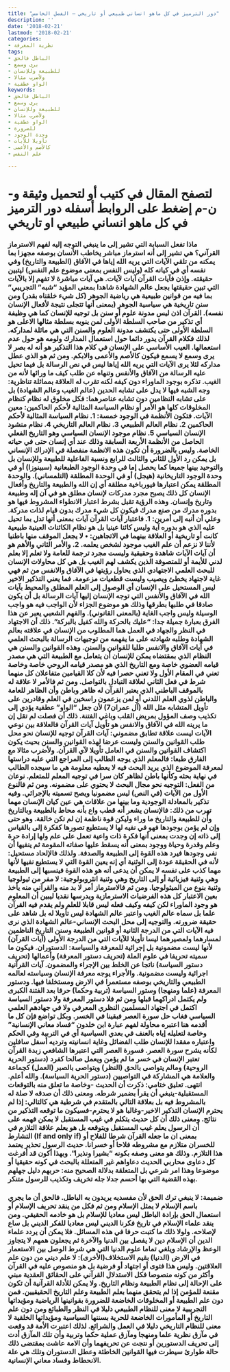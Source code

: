 ```yaml
---
title: "دور الترميز في كل ماهو انساني طبيعي أو تاريخي – الفصل الخامس"
description: ''
date: '2018-02-21'
lastmod: '2018-02-21'
categories:
- نظرية المعرفة
tags:
- الباطل فالحق
- يرى وسمع
- للطبيعة وللإنسان
- ولأضرب مثالا
- الواو عطفية
keywords:
- الباطل فالحق
- يرى وسمع
- للطبيعة وللإنسان
- ولأضرب مثالا
- الواو عطفية
- للضرورة
- وحدة الوجود
- تأويلا للآيات
- كالأصم والأعمى
- علم النفس

---
```

# **لتصفح المقال في كتيب أو لتحميل وثيقة و-ن-م إضغط على الروابط أسفله** **دور الترميز في كل ماهو انساني طبيعي او تاريخي**

### ماذا تفعل السبابة التي تشير إلى ما ينبغي التوجه إليه لفهم الاسترماز القرآني؟ هي تشير إلى أنه استرماز مباشر يخاطب الأنسان بوصفه مجهزا بما يمكنه من تلقي الآيات التي يريه الله إياها في الآفاق (الطبيعة والتاريخ) وفي نفسه أي في كيانه كله (وليس النفس بمعنى موضوع علم النفس) ليتبين حقيقته. وإذن فآيات القرآن آيات لآيات. هي آيات مباشرة لا تفهم إلا بالآيات التي تبين حقيقتها بجعل عالم الشهادة شاهدا بمعنى المؤيد “شبه” التجريبي” بما فيه من قوانين طبيعية هي رياضية الجوهر (كل شيء خلقناه بقدر) ومن سنن تاريخية هي سياسية الجوهر (بمعنى أنها تتجلى نتيجة لأفعال الإنسان نفسه). القرآن اذن ليس مدونة علوم أو سنن بل توجيه للإنسان كما هي وظيفة أي تذكير من صاحب السلطة الأولى لمن ينوبه بسلطة مثالها الاعلى هو السلطة الأولى حتى يكتشف مدونة العلوم والسنن التي هي ماثلة لمداركه. لذلك فكلام القرآن يدور دائما حول استعمال المدارك ولومه هو حول عدم استعمالها. العيب الأساسي على الإنسان في كلام هذا التذكير هو أنه له بصر لا يرى وسمع لا يسمع فيكون كالأصم والأعمى والابكم. ومن ثم هو الذي عطل مداركه لئلا يرى الآيات التي يريه الله إياها ليس في نص الرسالة بل فيما تحيل عليه الرسالة من الآفاق والأنفس وتنهاه عن طلب كيف ما ورائها لأنه من الغيب. تذكره بوجود الماوراء دون كيفه لكنه تقرب له العلاقة بمماثلة تناظرية: وجه الشبه فيها لا يدل على تشابه الحدين (عالم الغيب وعالم الشهادة) بل على تشابه النظامين دون تشابه عناصرهما: فكل مخلوق له نظام كنظام المخلوقات كلها هو الأمر أو نظام السياسة المثالية لأحكم الحاكمين: معين الآيات. فتكون الأنظمة في الوجود خمسة: 1. نظام السياسة المثالية لأحكم الحاكمين 2. نظام العالم الطبيعي 3. نظام العالم التاريخي 4. نظام منشود الإنسان السياسي 5. نظام موجود الإنسان السياسي وهو التاريخ الفعلي الحاصل من الأنظمة الأربعة السابقة وذلك عند أي إنسان حتى في حياته الخاصة. وليس بالضرورة أن تكون هذه الانظمة منفصلة في الإدراك الإنساني بل يمكن رد الأول للثاني والثالث للرابع ونسبة الفاعلية للطبيعة وللإنسان بل والتوحيد بينها جميعا كما يحصل إما في وحدة الوجود الطبعانية (سبينوزا) أو في وحدة الوجود التاريخانية (هيجل) أو في الوحدة المطلقة (التلمساني). والوحدة المطلقة يمكن اعتبارها فيورباخية مطلقة أي إن الله والطبيعة والتاريخ وأفعال الإنسان كل ذلك يصبح مجرد مدركات لإنسان مطلق هو في آن إله وطبيعة وتاريخ وإنسان. وهذه الرؤية تقبل بشرط اعتبار الانطواء المشروط فيها هو بدوره مدرك من صنع مدرك فيكون كل شيء مدرك بدون قيام لذات مدركة. وعلي أن أنبه إلى أمرين: 1. فاعتبار آيات القرآن آيات بمعنى أنها تدل بما تحيل عليه الذي هو بدوره آية وليس كائنا عينيا بل هو نظام الكائنات العينية طبيعية كانت أو تاريخية أو العلاقة بينهما في الاتجاهين: • لا يجعل الموقف منها باطنيا لأننا لا نزعم أن علم الغيب موجود لشخص يعلمه. 2. والأمر الثاني والأهم هو أن آيات الآيات شاهدة وحقيقية وليست مجرد ترجمة للعامة ولا تعلم إلا بعلم لدني للأيمة أو للمتصوفة الذين يكشف لهم الغيب بل هي كل محاولات الإنسان للبحث العلمي الاجتهادي الذي يحاول رؤيتها في الآفاق والانفس من ثم فهي غاية لاجتهاد يخطئ ويصيب وليست قطعيات مزعومة. فما يعني التذكير الاخير ليس المستحيل على الإنسان أي الوصول إلى العلم المطلق والمحيط بآيات الله في الآفاق والأنفس التي توجه الإنسان إليها آيات الرسالة بل أن يكون صادقا في طلبها بطرقها وذلك هو موضوع الجزاء لأن الواجب فيه هو واجب الوسيلة وليس واجب الغاية (بالمعنى القانوني). والفهم الشعبي يعبر عن هذا الفرق بعبارة جميلة جدا: “عليك بالحركة والله كفيل بالبركة”. ذلك أن الاجتهاد في النظر والجهاد في العمل هما المطلوب من الإنسان في علاقته بعالم الشهادة وطلبه شهادته على ما يفهمه من توجيهات الرسالة بالبحث العلمي في آيات الآفاق والانفس طلبا للقوانين والسنن. وهذه القوانين والسنن هي النظام الذي بمقتضاه يمكن للإنسان أن يتعامل مع الطبيعة التي هي مصدر قيامه العضوي خاصة ومع التاريخ الذي هو مصدر قيامه الروحي خاصة وخاصة تعني في المقام الأول ولا تعني حصرا فيه لأن كلا القيامين متفاعلان كل منهما شرط في فعل الثاني لعلاقة التبادل بالتواصل. ومن ثم فالأمر لا علاقة له بالموقف الباطني الذي يعتبر القرآن له ظاهر وباطن وأن الظاهر للعامة والباطن لذوي العلم اللدني أو لمن يزعمون راسخين في العلم وقادرين على تأويل المتشابه مثل الله (آل عمران7) لأن جعل “الواو” عطفية يؤدي إلى تكذيب وصف المؤول بمريض القلب وباغي الفتنة. ذلك أن فصلت لم تقل إن ما يرينه الله في الآفاق والانفس هو تأويل آيات القرآن فالعلاقة بين نوعي الآيات ليست علاقة تطابق مضموني: آيات القرآن توجيه للإنسان نحو محل طلب القوانين والسنن وليست عرضا لهذه القوانين والسنن بحيث يكون اكتشاف القوانين والسنن في العامل تأويلا لآي القرآن. ولأضرب مثالا مع الفارق طبعا: فالمعلم الذي يوجه الطالب إلى المراجع التي عليه دراستها لمعرفة الموضوع الذي يريد البحث فيه لا يعطيه معلومة هي ما سيجده الطالب في نهاية بحثه وكأنها باطن لظاهر كان سرا في توجيه المعلم للمتعلم. نوعان من الفعل: التوجيه نحو مجال البحث لا يحتوي على مضمونه. ومن ثم فالنوع الأول من الآيات (في النص) ليس مضمونيا ويصح تسميته بالإجرائي. وفيه تذكير بالمعادلة الوجودية وما بينها من علاقات هي عين كيان الإنسان مهما تهرب من ذلك: فالإنسان يشعر أنه قطب واع بأنه محاط بالطبيعة وبالتاريخ وأن للطبيعة والتاريخ ما وراء وليكن قوة ناظمة إن لم تكن خالقة. وهو حتى وإن لم يؤمن بوجودها فهو في نفيه لها لا يستطيع تصورها كفكرة إلى بالقياس إلى ذاته إن وجدت بمعنى أنها فكرة ذات واعية تعمل على علم ولها إرادة حرة وعلم وقدرة وحياة ووجود بمعنى أنه يسقط عليها صفاته المقومة ثم ينفيها أن نفى وجودها فيرد هذه القوة إلى الطبيعة والصدفة. ولذلك فالإلحاد مستحيل: لأنه في الحقيقة عودة إلى الوثنية أي إنه يعين القوة التي لا يستطيع نفيها لأنها مهما كذب على نفسه لا يمكن أن يدعى أنه هو هذه القوة فينسبها إلى الطبيعة وهي وثنية فيزيائية أو إلى التاريخ وهي وثنية انثروبولوجية: لا مفر من ثيولوجيا وثنية بنوع من الميثولوجيا. ومن ثم فالاسترماز أمر لا بد منه والقرآني منه يأخذ بعين الاعتبار كل هذه الفرضيات الاسترمازية ويدرسها نقديا ليبين أن المعلوم هو وجود الماوراء لكن كيفه وكيف فعله ليس قابلا للعلم ولم يقدم فيه القرآن علما بل سماه عالم الغيب واعتبر عالم الشهادة ليس تأويلا له بل شاهد على حقيقة ضرورته. والتوجيه إلى محل البحث الإنساني-عالم الشهادة الذي نرى فيه الآيات التي من الدرجة الثانية أو قوانين الطبيعة وسنن التاريخ الناظمين لمسارهما ولمصيرهما ليسا تأويلا للآيات التي من الدرجة الأولى (آيات القرآن) لأنها ليست مضمونية بل إجرائية للمعرفة والسياسة: الدستوران. فيكون ما سميته تحريفا في علوم الملة (تحريف دستور المعرفة) وأعمالها (تحريف دستور السياسة) ناتجا عن الخلط بين الإجراء والمضمون. آيات القرآنية اجرائية وليست مضمونية. والأجراء يوجه معرفة الإنسان وسياسته لعالمه الطبيعي والتاريخي بوصفه مستعمرا في الارض ومستخلفا فيها. ودستور المعرفة (علما ومنهجا) وستور السياسة (تربية وحكما) حرفا بعد الفتنة الكبرى ولم يكتمل ادراكهما قبلها ومن ثم فلا دستور المعرفة ولا دستور السياسة اكتمل في اجتهاد المسلمين النظري المعرفي ولا في جهادهم العلمي السياسي فغاب حل سورة العصر فبقينا في الخسر. وبكل تواضع فإن كل ما أقدمه هنا اعتبره محاولة لفهم عبارة ابن خلدون “فساد معاني الإنسانية” وخاصة لتعليله إياه بالعنف في بعدي السياسية أي في التربية وفي الحكم واعتباره مفقدا للإنسان طلب الفضائل وغاية انسانيته وترديه أسفل سافلين لكأنه يشرح سورة العصر. فسورة العصر التي اعتبرها الشافعي زبدة القرآن تعتبر الإنسان في خسر ما لم يؤمن ويعمل صالحا كفرد (دستور الحرية الروحية) ومالم يتواصى بالحق (النظر) ويتواصى بالصبر (العمل) كجماعة والعلامة هي المشاركة في التواصيين (دستور الحرية السياسة). والله أعلم. انتهى. تعليق ختامي: ذكرت أن الحديث -وخاصة ما تعلق منه بالتوقعات المستقبلية-ينبغي أن يقرأ بضمير شرطه. ومعنى ذلك أن صدقه لا صلة له بالمشروط فيه بل بعلاقة التالي بالمتقدم في شرطية هي كالتالي: إذا لم يحترم الإنسان التذكير الاخير-وغالبا هو لا يحترم-فسيكون ما توقعه التذكير من نتائج. ومعنى ذلك أن كل حديث يتكلم في غيب المستقبل لا يمكن فهمه على أن الرسول يعلم غيب المستقبل ويتوقعه بل هو يعلم علاقة التلازم في التشارط (If and only if) بمعنى ان ما جعله القرآن شرطا للفلاح أو للخسران متلازم مع مشروطه فلاحا أو خسرانا. حديث الرسول تحذير يعتمد هذا التلازم. وذلك هو معنى وصفه بكونه “بشيرا ونذيرا”. وبهذا أكون قد أفرغت كل دعاوى محاربي الحديث دعاواهم غير المتعللة بالبحث في كونه حقيقيا أو موضوعا وهذا امر شرعي بل المتعلقة بدلالة الصحيح منه: حربهم دليل جهلهم بهذه القضية التي بها أحسم جدلا جله تخريف وتكذيب للرسول متنكر.

### ضميمة: لا ينبغي ترك الحق لأن مفسديه يريدون به الباطل. فالحق أن ما يجري باسم الإسلام لا يمثل الإسلام ومن ثم فكل من ينقد تحريف الإسلام أو استعمال الحق بإرادة الباطل ليس معاديا للإسلام بل هو خادمه الحقيقي. ومن ينقد علماء الإسلام في تاريخ فكرنا الديني ليس معاديا للفكر الديني بل ساع لإصلاحه. ولولا ذلك ما كتبت حرفا في هذه المسائل. فلا يمكن أن يردد علماء الدين أن الإسلام دين لا يفصل بين الدنيا والآخرة ثم يجعلون همهم لا يتجاوز الوعظ والإرشاد ويلغي تماما علوم الدنيا التي هي شرط الوصل بين الاستعمار في الارض (الدنيا) بقيم الاستخلاف(الأخرى): لا علم ديني من دون علم العلاقتين. وليس هذا فتوى أو اجتهاد أو فرضية بل هو منصوص عليه في القرآن وأكثر من كونه منصوصا فكل الاستدلال القرآني على الحقائق العقدية مبني على الإحالة إلى نظام الطبيعة ونظام التاريخ. ولا يمكن للأدلة القرآنية أن تكون مقنعة للمؤمن إذا لم يتحقق منهما بعلم الطبيعة وعلم التاريخ الحقيقيين. فمن دون علم الطبيعة أو المخلوقات الخاضعة للضرورة بقوانينها الرياضية ومؤيداتها التجريبية لا معنى للنظام الطبيعي دليلا في النظر والطبائع ومن دون علم التاريخ أو المأمورات الخاضعة للحرية بسننها السياسية ومؤيداتها الخلقية لا معنى للنظام التاريخي دليلا في العمل والشرائع. لذلك اعتبرت الأمة قد وقعت في مآزق نظرية علما ومنهجا ومآزق عملية حكما وتربية وأن تلك المآزق أدت إلى تحريف الدستورين أو نتجت عن تحريفهما وأن الامة عاشت بمقتضى ذلك حالة طوارئ سيطرت فيها القوانين الخاطئة وعطل الدستوران وتلك هي علة الانحطاط وفساد معاني الإنسانية.

###